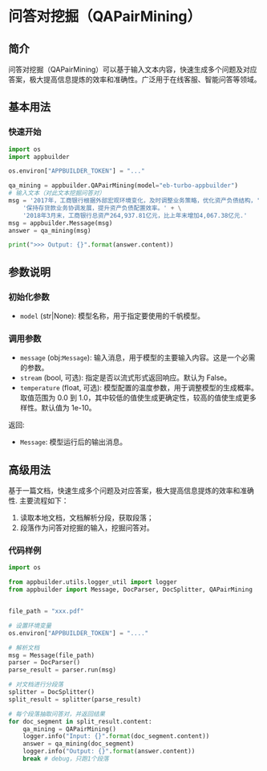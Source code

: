 # 问答对挖掘（QAPairMining）

## 简介
问答对挖掘（QAPairMining）可以基于输入文本内容，快速生成多个问题及对应答案，极大提高信息提炼的效率和准确性。广泛用于在线客服、智能问答等领域。

## 基本用法

### 快速开始

```python
import os
import appbuilder

os.environ["APPBUILDER_TOKEN"] = "..."

qa_mining = appbuilder.QAPairMining(model="eb-turbo-appbuilder")
# 输入文本（对此文本挖掘问答对）
msg = '2017年，工商银行根据外部宏观环境变化，及时调整业务策略，优化资产负债结构，' + \
    '保持存贷款业务协调发展，提升资产负债配置效率。' + \
    '2018年3月末，工商银行总资产264,937.81亿元，比上年末增加4,067.38亿元.'
msg = appbuilder.Message(msg)
answer = qa_mining(msg)

print(">>> Output: {}".format(answer.content))
```

## 参数说明

### 初始化参数

- `model` (str|None): 模型名称，用于指定要使用的千帆模型。

### 调用参数

- `message` (obj:`Message`): 输入消息，用于模型的主要输入内容。这是一个必需的参数。
- `stream` (bool, 可选): 指定是否以流式形式返回响应。默认为 False。
- `temperature` (float, 可选): 模型配置的温度参数，用于调整模型的生成概率。取值范围为 0.0 到 1.0，其中较低的值使生成更确定性，较高的值使生成更多样性。默认值为 1e-10。

返回:

- `Message`: 模型运行后的输出消息。

## 高级用法

基于一篇文档，快速生成多个问题及对应答案，极大提高信息提炼的效率和准确性.
主要流程如下：

1. 读取本地文档，文档解析分段，获取段落；
2. 段落作为问答对挖掘的输入，挖掘问答对。 

### 代码样例
```python
import os

from appbuilder.utils.logger_util import logger
from appbuilder import Message, DocParser, DocSplitter, QAPairMining


file_path = "xxx.pdf"

# 设置环境变量
os.environ["APPBUILDER_TOKEN"] = "...."

# 解析文档
msg = Message(file_path)
parser = DocParser()
parse_result = parser.run(msg)

# 对文档进行分段落
splitter = DocSplitter()
split_result = splitter(parse_result)

# 每个段落抽取问答对，并返回结果
for doc_segment in split_result.content:
    qa_mining = QAPairMining()
    logger.info("Input: {}".format(doc_segment.content))
    answer = qa_mining(doc_segment)
    logger.info("Output: {}".format(answer.content))
    break # debug，只跑1个段落
```

